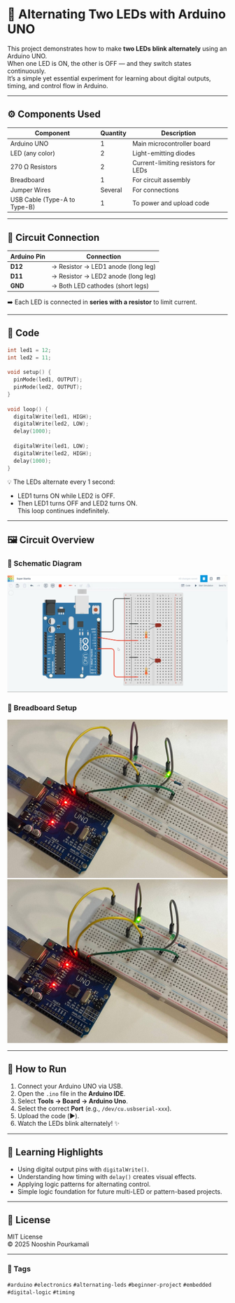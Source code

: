 # 🔁 Alternating Two LEDs with Arduino UNO

This project demonstrates how to make **two LEDs blink alternately** using an Arduino UNO.  
When one LED is ON, the other is OFF — and they switch states continuously.  
It’s a simple yet essential experiment for learning about digital outputs, timing, and control flow in Arduino.

---

## ⚙️ Components Used

| Component | Quantity | Description |
|------------|-----------|-------------|
| Arduino UNO | 1 | Main microcontroller board |
| LED (any color) | 2 | Light-emitting diodes |
| 270 Ω Resistors | 2 | Current-limiting resistors for LEDs |
| Breadboard | 1 | For circuit assembly |
| Jumper Wires | Several | For connections |
| USB Cable (Type-A to Type-B) | 1 | To power and upload code |

---

## 🔌 Circuit Connection

| Arduino Pin | Connection |
|--------------|-------------|
| **D12** | → Resistor → LED1 anode (long leg) |
| **D11** | → Resistor → LED2 anode (long leg) |
| **GND** | → Both LED cathodes (short legs) |

➡️ Each LED is connected in **series with a resistor** to limit current.

---

## 🧠 Code

```cpp
int led1 = 12;
int led2 = 11;

void setup() {
  pinMode(led1, OUTPUT);
  pinMode(led2, OUTPUT);
}

void loop() {
  digitalWrite(led1, HIGH);
  digitalWrite(led2, LOW);
  delay(1000);

  digitalWrite(led1, LOW);
  digitalWrite(led2, HIGH);
  delay(1000);
}
```

💡 The LEDs alternate every 1 second:
- LED1 turns ON while LED2 is OFF.  
- Then LED1 turns OFF and LED2 turns ON.  
This loop continues indefinitely.

---

## 🖼️ Circuit Overview

### 📘 Schematic Diagram
![Schematics](Schematics.JPG)

### 🔧 Breadboard Setup
![Circuit](1.jpg)
![Circuit](2.jpg)

---

## 🚀 How to Run

1. Connect your Arduino UNO via USB.  
2. Open the `.ino` file in the **Arduino IDE**.  
3. Select **Tools → Board → Arduino Uno**.  
4. Select the correct **Port** (e.g., `/dev/cu.usbserial-xxx`).  
5. Upload the code (▶️).  
6. Watch the LEDs blink alternately! ✨

---

## 🧩 Learning Highlights

- Using digital output pins with `digitalWrite()`.  
- Understanding how timing with `delay()` creates visual effects.  
- Applying logic patterns for alternating control.  
- Simple logic foundation for future multi-LED or pattern-based projects.

---

## 🪪 License

MIT License  
© 2025 Nooshin Pourkamali

---

### 🔖 Tags
`#arduino` `#electronics` `#alternating-leds` `#beginner-project` `#embedded` `#digital-logic` `#timing`
